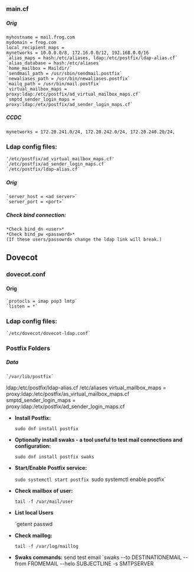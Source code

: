 ### main.cf
##### Orig
	myhostname = mail.frog.com
	mydomain = frog.com
	local_recipient_maps = 
	mynetworks = 10.0.0.0/8, 172.16.0.0/12, 192.168.0.0/16
	`alias_maps = hash:/etc/aliases, ldap:/etc/postfix/ldap-alias.cf`
	`alias_database = hash:/etc/aliases`
	`home_mailbox = Maildir/`
	`sendmail_path = /usr/sbin/sendmail.postfix`
	`newaliases_path = /usr/bin/newaliases.postfix`
	`mailq_path = /usr/bin/mail.postfix`
	`virtual_mailbox_maps = proxy:ldap:/etc/postfix/ad_virtual_mailbox_maps.cf`
	`smptd_sender_login_maps = proxy:ldap:/etx/postfix/ad_sender_login_maps.cf`

##### CCDC
	mynetworks = 172.20.241.0/24, 172.20.242.0/24, 172.20.240.20/24,

### Ldap config files: 
	'/etc/postfix/ad_virtual_mailbox_maps.cf'
	`/etc/postfix/ad_sender_login_maps.cf`
	`/etc/postfix/ldap-alias.cf`
	
##### Orig
	`server_host = <ad server>`
	`server_port = <port>`

##### Check bind connection:
	*Check bind_dn <user>*
	*Check bind_pw <password>*
	(If these users/passowrds change the ldap link will break.)

## Dovecot

### dovecot.conf
#### Orig
	`protocls = imap pop3 lmtp`
	`listen = *`


### Ldap config files: 
	`/etc/dovecot/dovecot-ldap.conf`
	

### Postfix Folders



##### Data
	`/var/lib/postfix`

ldap:/etc/postfix/ldap-alias.cf
/etc/aliases
virtual_mailbox_maps = proxy:ldap:/etc/postfix/as_virtual_mailbox_maps.cf
smptd_sender_login_maps = proxy:ldap:/etx/postfix/ad_sender_login_maps.cf

- **Install Postfix:**
    
    `sudo dnf install postfix`
    
- **Optionally install swaks - a tool useful to test mail connections and configuration:**
    
    `sudo dnf install postfix swaks`
    
- **Start/Enable Postfix service:**
    
    `sudo systemctl start postfix
    `sudo systemctl enable postfix`
    
- **Check mailbox of user:**
    
    `tail -f /var/mail/user`
    
- **List local Users**
    
    `getent passwd
    
- **Check maillog:**
    
    `tail -f /var/log/maillog`
    
- **Swaks commands:**
    send test email
    `swaks --to DESTINATIONEMAIL --from FROMEMAIL --helo SUBJECTLINE -s SMTPSERVER
    
